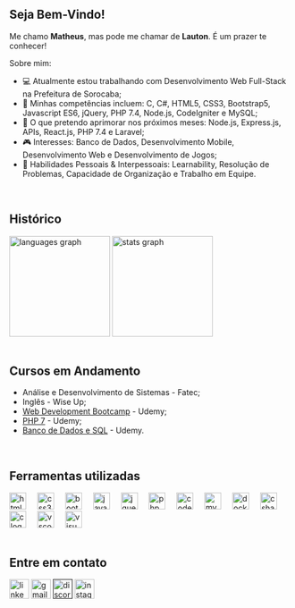 ## Seja Bem-Vindo!
<p>Me chamo <b>Matheus</b>, mas pode me chamar de <b>Lauton</b>. É um prazer te conhecer!</p>
<p>Sobre mim:</p>

<ul>
  <li>💻 Atualmente estou trabalhando com Desenvolvimento Web Full-Stack na Prefeitura de Sorocaba;</li> 
  <li>🧠 Minhas competências incluem: C, C#, HTML5, CSS3, Bootstrap5, Javascript ES6, jQuery, PHP 7.4, Node.js, CodeIgniter e MySQL;</li>
  <li>🌱 O que pretendo aprimorar nos próximos meses: Node.js, Express.js, APIs, React.js, PHP 7.4 e Laravel;</li>
  <li>🎮 Interesses: Banco de Dados, Desenvolvimento Mobile, Desenvolvimento Web e Desenvolvimento de Jogos;</li>
  <li>💬 Habilidades Pessoais & Interpessoais: Learnability, Resolução de Problemas, Capacidade de Organização e Trabalho em Equipe.</li>
  </ul>
  </br>

## Histórico
<div align="left">
  <img src="https://github-readme-stats.vercel.app/api/top-langs?username=lautones&locale=en&hide_title=false&layout=compact&card_width=320&langs_count=10&theme=tokyonight&hide_border=true&custom_title=Principais%20Linguagens%20Utilizadas" height="180" alt="languages graph"  />
  <img src="https://github-readme-stats.vercel.app/api?username=lautones&hide_title=false&hide_rank=true&show_icons=true&include_all_commits=true&count_private=true&disable_animations=false&theme=tokyonight&locale=en&hide_border=true&custom_title=Estat%C3%ADsticas" height="180" alt="stats graph"  />
</div>
</br>

## Cursos em Andamento
<div align="left">
  <ul>
    <li>Análise e Desenvolvimento de Sistemas - Fatec;</li>
    <li>Inglês - Wise Up;</li>
    <li><a href="https://www.udemy.com/course/the-complete-web-development-bootcamp/?couponCode=MCLARENT71824">Web Development Bootcamp</a> - Udemy;</li>
    <li><a href="https://www.udemy.com/course/curso-php-7-online/?couponCode=MCLARENT71824">PHP 7</a> - Udemy;</li>
    <li><a href="https://www.udemy.com/course/bancos-de-dados-relacionais-basico-avancado/?couponCode=MCLARENT71824">Banco de Dados e SQL</a> - Udemy.</li>
  </ul>
</div>
</br>

## Ferramentas utilizadas
<div align="left">
  <img src="https://cdn.jsdelivr.net/gh/devicons/devicon/icons/html5/html5-original.svg" height="30" alt="html5 logo"  />
  <img width="12" />
  <img src="https://cdn.jsdelivr.net/gh/devicons/devicon/icons/css3/css3-original.svg" height="30" alt="css3 logo"  />
  <img width="12" />
  <img src="https://cdn.jsdelivr.net/gh/devicons/devicon/icons/bootstrap/bootstrap-original.svg" height="30" alt="bootstrap logo"  />
  <img width="12" />
  <img src="https://cdn.jsdelivr.net/gh/devicons/devicon/icons/javascript/javascript-original.svg" height="30" alt="javascript logo"  />
  <img width="12" />
  <img src="https://cdn.jsdelivr.net/gh/devicons/devicon/icons/jquery/jquery-original.svg" height="30" alt="jquery logo"  />
  <img width="12" />
  <img src="https://cdn.jsdelivr.net/gh/devicons/devicon/icons/php/php-original.svg" height="30" alt="php logo"  />
  <img width="12" />
  <img src="https://cdn.jsdelivr.net/gh/devicons/devicon/icons/codeigniter/codeigniter-plain.svg" height="30" alt="codeigniter logo"  />
  <img width="12" />
  <img src="https://cdn.jsdelivr.net/gh/devicons/devicon/icons/mysql/mysql-original.svg" height="30" alt="mysql logo"  />
  <img width="12" />
  <img src="https://cdn.jsdelivr.net/gh/devicons/devicon/icons/docker/docker-original.svg" height="30" alt="docker logo"  />
  <img width="12" />
  <img src="https://cdn.jsdelivr.net/gh/devicons/devicon/icons/csharp/csharp-original.svg" height="30" alt="csharp logo"  />
  <img width="12" />
  <img src="https://cdn.jsdelivr.net/gh/devicons/devicon/icons/c/c-original.svg" height="30" alt="c logo"  />
  <img width="12" />
  <img src="https://cdn.jsdelivr.net/gh/devicons/devicon/icons/vscode/vscode-original.svg" height="30" alt="vscode logo"  />
  <img width="12" />
  <img src="https://cdn.jsdelivr.net/gh/devicons/devicon/icons/visualstudio/visualstudio-plain.svg" height="30" alt="visualstudio logo"  />
</div>
</br>

## Entre em contato
<div align="left">
  <a href="https://www.linkedin.com/in/matheus-lauton/"><img src="https://img.shields.io/static/v1?message=LinkedIn&logo=linkedin&label=&color=0077B5&logoColor=white&labelColor=&style=for-the-badge" height="35" alt="linkedin logo"/></a>
  <a href="mailto:mlautonsantana@gmail.com"><img src="https://img.shields.io/static/v1?message=Gmail&logo=gmail&label=&color=D14836&logoColor=white&labelColor=&style=for-the-badge" height="35" alt="gmail logo"/></a>
  <a href=""><img src="https://img.shields.io/static/v1?message=Discord&logo=discord&label=&color=7289DA&logoColor=white&labelColor=&style=for-the-badge" height="35" alt="discord logo"/></a>
  <a href="https://www.instagram.com/matheus_lauton/"><img src="https://img.shields.io/static/v1?message=Instagram&logo=instagram&label=&color=E4405F&logoColor=white&labelColor=&style=for-the-badge" height="35" alt="instagram logo"/></a>
</div>
